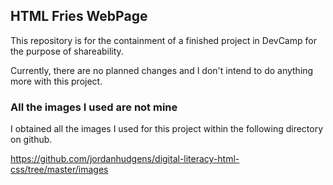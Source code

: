 ## HTML Fries WebPage
This repository is for the containment of a finished project in DevCamp for the purpose of shareability.

Currently, there are no planned changes and I don't intend to do anything more with this project.

### All the images I used are not mine
I obtained all the images I used for this project within the following directory on github.

https://github.com/jordanhudgens/digital-literacy-html-css/tree/master/images
